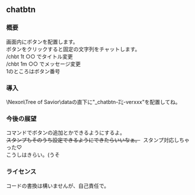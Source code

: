## chatbtn  
### 概要
画面内にボタンを配置します。    
ボタンをクリックすると固定の文字列をチャットします。     
/chbt 1t ○○ でタイトル変更  
/chbt 1m ○○ でメッセージ変更  
1のところはボタン番号  

### 導入
\Nexon\Tree of Savior\dataの直下に"_chatbtn-㌠-verxxx"を配置してね。  

### 今後の展望
コマンドでボタンの追加とかできるようにするよ。  
~~スタンプもそのうち設定できるようにできたらいいなぁ。~~  スタンプ対応しちゃった♡  
こうしはきらい。(うそ

### ライセンス  
コードの書換は構いませんが、自己責任で。  

